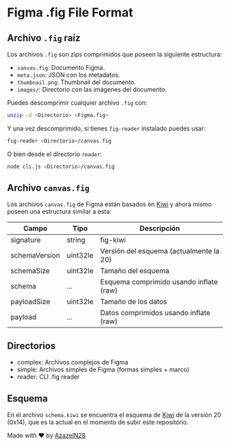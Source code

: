 # Figma .fig File Format

## Archivo `.fig` raíz

Los archivos `.fig` son zips comprimidos que poseen la siguiente estructura:

- `canvas.fig`: Documento Figma.
- `meta.json`: JSON con los metadatos.
- `thumbnail.png`: Thumbnail del documento.
- `images/`: Directorio con las imágenes del documento.

Puedes descomprimir cualquier archivo `.fig` con:

```sh
unzip -d <Directorio> <Figma.fig>
```

Y una vez descomprimido, si tienes `fig-reader` instalado puedes usar:

```sh
fig-reader <Directorio>/canvas.fig
```

O bien desde el directorio `reader`:

```sh
node cli.js <Directorio>/canvas.fig
```

## Archivo `canvas.fig`

Los archivos `canvas.fig` de Figma están basados en
[Kiwi](https://github.com/evanw/kiwi) y ahora mismo poseen una estructura
similar a esta:

| Campo         | Tipo     | Descripción                             |
| ------------- | -------- | --------------------------------------- |
| signature     | string   | fig-kiwi                                |
| schemaVersion | uint32le | Versión del esquema (actualmente la 20) |
| schemaSize    | uint32le | Tamaño del esquema                      |
| schema        | ...      | Esquema comprimido usando inflate (raw) |
| payloadSize   | uint32le | Tamaño de los datos                     |
| payload       | ...      | Datos comprimidos usando inflate (raw)  |

## Directorios

- complex: Archivos complejos de Figma
- simple: Archivos simples de Figma (formas simples + marco)
- reader: CLI .fig reader

## Esquema

En el archivo `schema.kiwi` se encuentra el esquema de [Kiwi](https://github.com/evanw/kiwi) de la versión 20 (0x14), que es la actual en el momento de subir este repositorio.

Made with :heart: by [AzazelN28](https://github.com/azazeln28)
